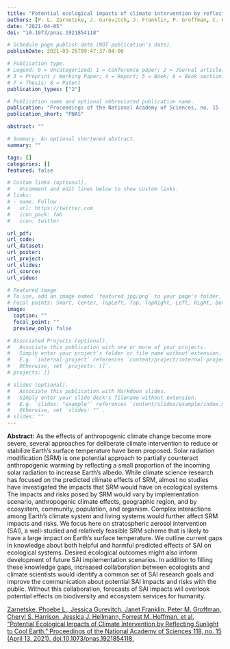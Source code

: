 ```yaml
---
title: "Potential ecological impacts of climate intervention by reflecting sunlight to cool Earth"
authors: [P. L. Zarnetske, J. Gurevitch, J. Franklin, P. Groffman, C. Harrison, J. Hellmann, F. Hoffman, S. Kothari, A. Robock, S. Tilmes, J. Wu, D. Visioni, L. Xia, C-E. Yang]
date: "2021-04-05"
doi: "10.1073/pnas.1921854118"

# Schedule page publish date (NOT publication's date).
publishDate: 2021-03-26T09:47:37-04:00

# Publication type.
# Legend: 0 = Uncategorized; 1 = Conference paper; 2 = Journal article;
# 3 = Preprint / Working Paper; 4 = Report; 5 = Book; 6 = Book section;
# 7 = Thesis; 8 = Patent
publication_types: ["2"]

# Publication name and optional abbreviated publication name.
publication: "Proceedings of the National Academy of Sciences, no. 15 (April 13, 2021)"
publication_short: "PNAS"

abstract: ""

# Summary. An optional shortened abstract.
summary: ""

tags: []
categories: []
featured: false

# Custom links (optional).
#   Uncomment and edit lines below to show custom links.
# links:
# - name: Follow
#   url: https://twitter.com
#   icon_pack: fab
#   icon: twitter

url_pdf:
url_code:
url_dataset:
url_poster:
url_project:
url_slides:
url_source:
url_video:

# Featured image
# To use, add an image named `featured.jpg/png` to your page's folder. 
# Focal points: Smart, Center, TopLeft, Top, TopRight, Left, Right, BottomLeft, Bottom, BottomRight.
image:
  caption: ""
  focal_point: ""
  preview_only: false

# Associated Projects (optional).
#   Associate this publication with one or more of your projects.
#   Simply enter your project's folder or file name without extension.
#   E.g. `internal-project` references `content/project/internal-project/index.md`.
#   Otherwise, set `projects: []`.
# projects: []

# Slides (optional).
#   Associate this publication with Markdown slides.
#   Simply enter your slide deck's filename without extension.
#   E.g. `slides: "example"` references `content/slides/example/index.md`.
#   Otherwise, set `slides: ""`.
# slides: ""
---
```

<script type="text/javascript" src="https://d1bxh8uas1mnw7.cloudfront.net/assets/embed.js"></script>
<div class="altmetric-embed" data-badge-type="donut" data-altmetric-id="103339949">
</div>

**Abstract:** As the effects of anthropogenic climate change become more severe, several approaches for deliberate climate intervention to reduce or stabilize Earth’s surface temperature have been proposed. Solar radiation modification (SRM) is one potential approach to partially counteract anthropogenic warming by reflecting a small proportion of the incoming solar radiation to increase Earth’s albedo. While climate science research has focused on the predicted climate effects of SRM, almost no studies have investigated the impacts that SRM would have on ecological systems. The impacts and risks posed by SRM would vary by implementation scenario, anthropogenic climate effects, geographic region, and by ecosystem, community, population, and organism. <!--more--> Complex interactions among Earth’s climate system and living systems would further affect SRM impacts and risks. We focus here on stratospheric aerosol intervention (SAI), a well-studied and relatively feasible SRM scheme that is likely to have a large impact on Earth’s surface temperature. We outline current gaps in knowledge about both helpful and harmful predicted effects of SAI on ecological systems. Desired ecological outcomes might also inform development of future SAI implementation scenarios. In addition to filling these knowledge gaps, increased collaboration between ecologists and climate scientists would identify a common set of SAI research goals and improve the communication about potential SAI impacts and risks with the public. Without this collaboration, forecasts of SAI impacts will overlook potential effects on biodiversity and ecosystem services for humanity.

[Zarnetske, Phoebe L., Jessica Gurevitch, Janet Franklin, Peter M. Groffman, Cheryl S. Harrison, Jessica J. Hellmann, Forrest M. Hoffman, et al. “Potential Ecological Impacts of Climate Intervention by Reflecting Sunlight to Cool Earth.” Proceedings of the National Academy of Sciences 118, no. 15 (April 13, 2021). doi:10.1073/pnas.1921854118.](https://www.pnas.org/content/118/15/e1921854118)

